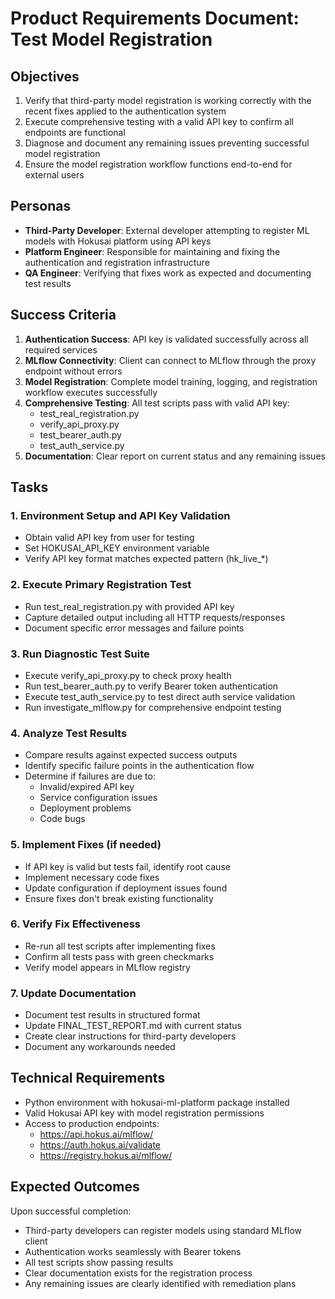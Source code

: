 # Product Requirements Document: Test Model Registration

## Objectives

1. Verify that third-party model registration is working correctly with the recent fixes applied to the authentication system
2. Execute comprehensive testing with a valid API key to confirm all endpoints are functional
3. Diagnose and document any remaining issues preventing successful model registration
4. Ensure the model registration workflow functions end-to-end for external users

## Personas

- **Third-Party Developer**: External developer attempting to register ML models with Hokusai platform using API keys
- **Platform Engineer**: Responsible for maintaining and fixing the authentication and registration infrastructure
- **QA Engineer**: Verifying that fixes work as expected and documenting test results

## Success Criteria

1. **Authentication Success**: API key is validated successfully across all required services
2. **MLflow Connectivity**: Client can connect to MLflow through the proxy endpoint without errors
3. **Model Registration**: Complete model training, logging, and registration workflow executes successfully
4. **Comprehensive Testing**: All test scripts pass with valid API key:
   - test_real_registration.py
   - verify_api_proxy.py
   - test_bearer_auth.py
   - test_auth_service.py
5. **Documentation**: Clear report on current status and any remaining issues

## Tasks

### 1. Environment Setup and API Key Validation
- Obtain valid API key from user for testing
- Set HOKUSAI_API_KEY environment variable
- Verify API key format matches expected pattern (hk_live_*)

### 2. Execute Primary Registration Test
- Run test_real_registration.py with provided API key
- Capture detailed output including all HTTP requests/responses
- Document specific error messages and failure points

### 3. Run Diagnostic Test Suite
- Execute verify_api_proxy.py to check proxy health
- Run test_bearer_auth.py to verify Bearer token authentication
- Execute test_auth_service.py to test direct auth service validation
- Run investigate_mlflow.py for comprehensive endpoint testing

### 4. Analyze Test Results
- Compare results against expected success outputs
- Identify specific failure points in the authentication flow
- Determine if failures are due to:
  - Invalid/expired API key
  - Service configuration issues
  - Deployment problems
  - Code bugs

### 5. Implement Fixes (if needed)
- If API key is valid but tests fail, identify root cause
- Implement necessary code fixes
- Update configuration if deployment issues found
- Ensure fixes don't break existing functionality

### 6. Verify Fix Effectiveness
- Re-run all test scripts after implementing fixes
- Confirm all tests pass with green checkmarks
- Verify model appears in MLflow registry

### 7. Update Documentation
- Document test results in structured format
- Update FINAL_TEST_REPORT.md with current status
- Create clear instructions for third-party developers
- Document any workarounds needed

## Technical Requirements

- Python environment with hokusai-ml-platform package installed
- Valid Hokusai API key with model registration permissions
- Access to production endpoints:
  - https://api.hokus.ai/mlflow/
  - https://auth.hokus.ai/validate
  - https://registry.hokus.ai/mlflow/

## Expected Outcomes

Upon successful completion:
- Third-party developers can register models using standard MLflow client
- Authentication works seamlessly with Bearer tokens
- All test scripts show passing results
- Clear documentation exists for the registration process
- Any remaining issues are clearly identified with remediation plans